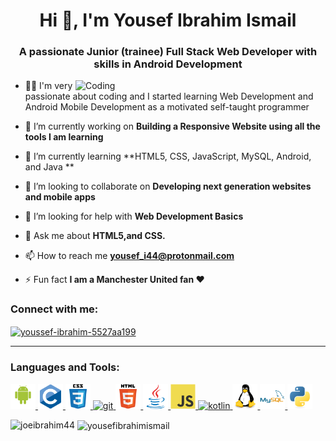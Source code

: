 <h1 align="center">Hi 👋, I'm Yousef Ibrahim Ismail</h1>
<h3 align="center">A passionate Junior (trainee) Full Stack Web Developer with skills in Android Development </h3>
<img  align="right" alt="Coding" width="400"
src="https://cdn.dribbble.com/users/192847/screenshots/3930313/writer-at-work.gif">

- 🙋🏻 I'm very passionate about coding and I started learning Web Development and Android Mobile Development as a motivated self-taught programmer 

- 🔭 I’m currently working on **Building a Responsive Website using all the tools I am learning**

- 🌱 I’m currently learning **HTML5, CSS, JavaScript, MySQL, Android, and Java **

- 👯 I’m looking to collaborate on **Developing next generation websites and mobile apps**

- 🤝 I’m looking for help with **Web Development Basics**

- 💬 Ask me about **HTML5,and CSS.**

- 📫 How to reach me **yousef_i44@protonmail.com**

- ⚡ Fun fact **I am a Manchester United fan ❤️**

<h3 align="left">Connect with me:</h3>
<p align="left">
<a href="https://linkedin.com/in/youssef-ibrahim-5527aa199" target="blank"><img align="center" src="https://raw.githubusercontent.com/rahuldkjain/github-profile-readme-generator/master/src/images/icons/Social/linked-in-alt.svg" alt="youssef-ibrahim-5527aa199" height="30" width="40" /></a>
</p>
<hr>

<h3 align="left">Languages and Tools:</h3>
<p align="left"> <a href="https://developer.android.com" target="_blank" rel="noreferrer"> <img src="https://raw.githubusercontent.com/devicons/devicon/master/icons/android/android-original-wordmark.svg" alt="android" width="40" height="40"/> </a> <a href="https://www.cprogramming.com/" target="_blank" rel="noreferrer"> <img src="https://raw.githubusercontent.com/devicons/devicon/master/icons/c/c-original.svg" alt="c" width="40" height="40"/> </a> <a href="https://www.w3schools.com/css/" target="_blank" rel="noreferrer"> <img src="https://raw.githubusercontent.com/devicons/devicon/master/icons/css3/css3-original-wordmark.svg" alt="css3" width="40" height="40"/> </a> <a href="https://git-scm.com/" target="_blank" rel="noreferrer"> <img src="https://www.vectorlogo.zone/logos/git-scm/git-scm-icon.svg" alt="git" width="40" height="40"/> </a> <a href="https://www.w3.org/html/" target="_blank" rel="noreferrer"> <img src="https://raw.githubusercontent.com/devicons/devicon/master/icons/html5/html5-original-wordmark.svg" alt="html5" width="40" height="40"/> </a> <a href="https://www.java.com" target="_blank" rel="noreferrer"> <img src="https://raw.githubusercontent.com/devicons/devicon/master/icons/java/java-original.svg" alt="java" width="40" height="40"/> </a> <a href="https://developer.mozilla.org/en-US/docs/Web/JavaScript" target="_blank" rel="noreferrer"> <img src="https://raw.githubusercontent.com/devicons/devicon/master/icons/javascript/javascript-original.svg" alt="javascript" width="40" height="40"/> </a> <a href="https://kotlinlang.org" target="_blank" rel="noreferrer"> <img src="https://www.vectorlogo.zone/logos/kotlinlang/kotlinlang-icon.svg" alt="kotlin" width="40" height="40"/> </a> <a href="https://www.linux.org/" target="_blank" rel="noreferrer"> <img src="https://raw.githubusercontent.com/devicons/devicon/master/icons/linux/linux-original.svg" alt="linux" width="40" height="40"/> </a> <a href="https://www.mysql.com/" target="_blank" rel="noreferrer"> <img src="https://raw.githubusercontent.com/devicons/devicon/master/icons/mysql/mysql-original-wordmark.svg" alt="mysql" width="40" height="40"/> </a> <a href="https://www.python.org" target="_blank" rel="noreferrer"> <img src="https://raw.githubusercontent.com/devicons/devicon/master/icons/python/python-original.svg" alt="python" width="40" height="40"/> </a> </p>

<p><img align="left" src="https://github-readme-stats.vercel.app/api/top-langs?username=yousefibrahimismail&show_icons=true&locale=en&layout=compact" alt="joeibrahim44" /></p>

<p>&nbsp;<img align="center" src="https://github-readme-stats.vercel.app/api?username=yousefibrahimismail&show_icons=true&locale=en" alt="yousefibrahimismail" /></p>
